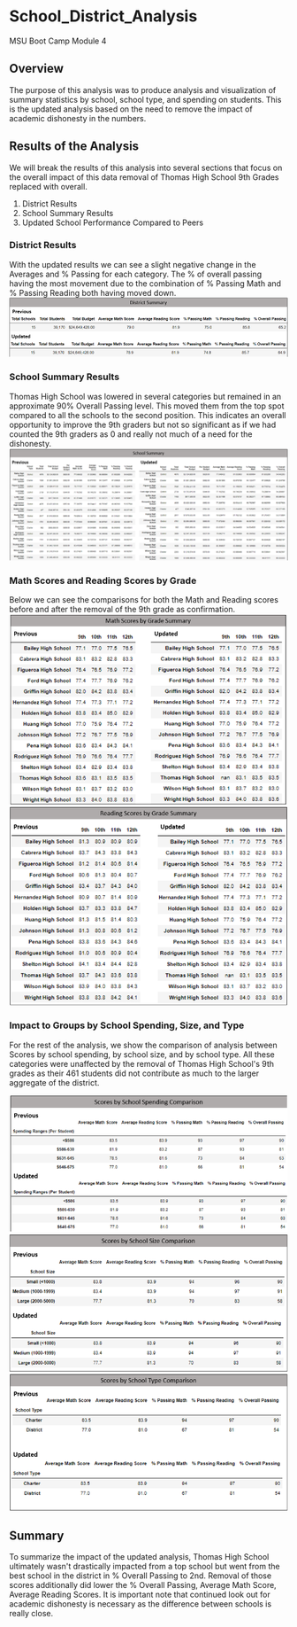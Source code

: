 # School_District_Analysis
MSU Boot Camp Module 4

## Overview
The purpose of this analysis was to produce analysis and visualization of summary statistics by school, school type, and spending on students. This is the updated analysis based on the need to remove the impact of academic dishonesty in the numbers.
## Results of the Analysis
We will break the results of this analysis into several sections that focus on the overall impact of this data removal of Thomas High School 9th Grades replaced with overall.
1) District Results
2) School Summary Results
3) Updated School Performance Compared to Peers
### District Results
With the updated results we can see a slight negative change in the Averages and % Passing for each category. The % of overall passing having the most movement due to the combination of % Passing Math and % Passing Reading both having moved down.
![](https://github.com/NortonAAA/School_District_Analysis/blob/main/Graphics/district_summary_comparison.png) 

### School Summary Results
Thomas High School was lowered in several categories but remained in an approximate 90% Overall Passing level. This moved them from the top spot compared to all the schools to the second position. This indicates an overall opportunity to improve the 9th graders but not so significant as if we had counted the 9th graders as 0 and really not much of a need for the dishonesty.
![](https://github.com/NortonAAA/School_District_Analysis/blob/main/Graphics/school_summary_comparison.png)


### Math Scores and Reading Scores by Grade
Below we can see the comparisons for both the Math and Reading scores before and after the removal of the 9th grade as confirmation.
![](https://github.com/NortonAAA/School_District_Analysis/blob/main/Graphics/math_by_grade_comparsion.png)
![](https://github.com/NortonAAA/School_District_Analysis/blob/main/Graphics/reading_by_grade_comparsion.png)

### Impact to Groups by School Spending, Size, and Type
For the rest of the analysis, we show the comparison of analysis between Scores by school spending, by school size, and by school type. All these categories were unaffected by the removal of Thomas High School's 9th grades as their 461 students did not contribute as much to the larger aggregate of the district.

![](https://github.com/NortonAAA/School_District_Analysis/blob/main/Graphics/school_spending_comparison.png)
![](https://github.com/NortonAAA/School_District_Analysis/blob/main/Graphics/school_size_comparison.png)
![](https://github.com/NortonAAA/School_District_Analysis/blob/main/Graphics/school_type_comparison.png)

## Summary
To summarize the impact of the updated analysis, Thomas High School ultimately wasn't drastically impacted from a top school but went from the best school in the district in % Overall Passing to 2nd. Removal of those scores additionally did lower the % Overall Passing, Average Math Score, Average Reading Scores. It is important note that continued look out for academic dishonesty is necessary as the difference between schools is really close.
